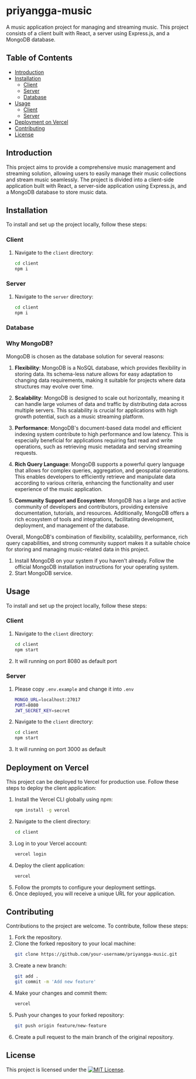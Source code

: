 # priyangga-music

A music application project for managing and streaming music. This project consists of a client built with React, a server using Express.js, and a MongoDB database.

## Table of Contents
- [Introduction](#introduction)
- [Installation](#installation)
    - [Client](#client)
    - [Server](#server)
    - [Database](#database)
- [Usage](#usage)
    - [Client](#client-usage)
    - [Server](#server-usage)
- [Deployment on Vercel](#deployment-on-vercel)
- [Contributing](#contributing)
- [License](#license)

## Introduction
This project aims to provide a comprehensive music management and streaming solution, allowing users to easily manage their music collections and stream music seamlessly. The project is divided into a client-side application built with React, a server-side application using Express.js, and a MongoDB database to store music data.
## Installation
To install and set up the project locally, follow these steps:
### Client
1. Navigate to the `client` directory:
     ```bash
     cd client
     npm i
### Server
1. Navigate to the `server` directory:
     ```bash
     cd client
     npm i
### Database
### Why MongoDB?
MongoDB is chosen as the database solution for several reasons:

1. **Flexibility**: MongoDB is a NoSQL database, which provides flexibility in storing data. Its schema-less nature allows for easy adaptation to changing data requirements, making it suitable for projects where data structures may evolve over time.

2. **Scalability**: MongoDB is designed to scale out horizontally, meaning it can handle large volumes of data and traffic by distributing data across multiple servers. This scalability is crucial for applications with high growth potential, such as a music streaming platform.

3. **Performance**: MongoDB's document-based data model and efficient indexing system contribute to high performance and low latency. This is especially beneficial for applications requiring fast read and write operations, such as retrieving music metadata and serving streaming requests.

4. **Rich Query Language**: MongoDB supports a powerful query language that allows for complex queries, aggregation, and geospatial operations. This enables developers to efficiently retrieve and manipulate data according to various criteria, enhancing the functionality and user experience of the music application.

5. **Community Support and Ecosystem**: MongoDB has a large and active community of developers and contributors, providing extensive documentation, tutorials, and resources. Additionally, MongoDB offers a rich ecosystem of tools and integrations, facilitating development, deployment, and management of the database.

Overall, MongoDB's combination of flexibility, scalability, performance, rich query capabilities, and strong community support makes it a suitable choice for storing and managing music-related data in this project.
1. Install MongoDB on your system if you haven't already. Follow the official MongoDB installation instructions for your    operating system.
2. Start MongoDB service.
## Usage
To install and set up the project locally, follow these steps:
### Client
1. Navigate to the `client` directory:
     ```bash
     cd client
     npm start
2. It will running on port 8080 as default port
    
### Server
1. Please copy `.env.example` and change it into `.env`
    ```bash
    MONGO_URL=localhost:27017
    PORT=8080
    JWT_SECRET_KEY=secret
2. Navigate to the `client` directory:
     ```bash
     cd client
     npm start
3. It will running on port 3000 as default
## Deployment on Vercel
This project can be deployed to Vercel for production use. Follow these steps to deploy the client application:
1. Install the Vercel CLI globally using npm:
    ```bash
    npm install -g vercel
2. Navigate to the client directory:
    ```bash
    cd client
3. Log in to your Vercel account:
    ```bash
    vercel login
4. Deploy the client application:
    ```bash
    vercel
5. Follow the prompts to configure your deployment settings.
6. Once deployed, you will receive a unique URL for your application.
## Contributing
Contributions to the project are welcome. To contribute, follow these steps:
1. Fork the repository.
2. Clone the forked repository to your local machine:
    ```bash
    git clone https://github.com/your-username/priyangga-music.git
3. Create a new branch:
    ```bash
    git add .
    git commit -m 'Add new feature'
4. Make your changes and commit them:
    ```bash
    vercel
5. Push your changes to your forked repository:
    ```bash
    git push origin feature/new-feature
6. Create a pull request to the main branch of the original repository.
## License
This project is licensed under the [![MIT License](https://img.shields.io/badge/License-MIT-green.svg)](https://choosealicense.com/licenses/mit/).
